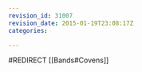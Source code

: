 ```yaml
---
revision_id: 31007
revision_date: 2015-01-19T23:08:17Z
categories:

---
```


#REDIRECT [[Bands#Covens]]